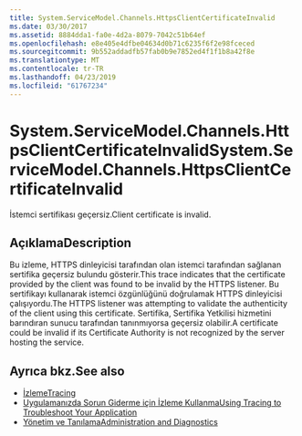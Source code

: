 ```yaml
---
title: System.ServiceModel.Channels.HttpsClientCertificateInvalid
ms.date: 03/30/2017
ms.assetid: 8884dda1-fa0e-4d2a-8079-7042c51b64ef
ms.openlocfilehash: e8e405e4dfbe04634d0b71c6235f6f2e98fceced
ms.sourcegitcommit: 9b552addadfb57fab0b9e7852ed4f1f1b8a42f8e
ms.translationtype: MT
ms.contentlocale: tr-TR
ms.lasthandoff: 04/23/2019
ms.locfileid: "61767234"
---
```

# <a name="systemservicemodelchannelshttpsclientcertificateinvalid"></a><span data-ttu-id="a056b-102">System.ServiceModel.Channels.HttpsClientCertificateInvalid</span><span class="sxs-lookup"><span data-stu-id="a056b-102">System.ServiceModel.Channels.HttpsClientCertificateInvalid</span></span>
<span data-ttu-id="a056b-103">İstemci sertifikası geçersiz.</span><span class="sxs-lookup"><span data-stu-id="a056b-103">Client certificate is invalid.</span></span>  
  
## <a name="description"></a><span data-ttu-id="a056b-104">Açıklama</span><span class="sxs-lookup"><span data-stu-id="a056b-104">Description</span></span>  
 <span data-ttu-id="a056b-105">Bu izleme, HTTPS dinleyicisi tarafından olan istemci tarafından sağlanan sertifika geçersiz bulundu gösterir.</span><span class="sxs-lookup"><span data-stu-id="a056b-105">This trace indicates that the certificate provided by the client was found to be invalid by the HTTPS listener.</span></span> <span data-ttu-id="a056b-106">Bu sertifikayı kullanarak istemci özgünlüğünü doğrulamak HTTPS dinleyicisi çalışıyordu.</span><span class="sxs-lookup"><span data-stu-id="a056b-106">The HTTPS listener was attempting to validate the authenticity of the client using this certificate.</span></span> <span data-ttu-id="a056b-107">Sertifika, Sertifika Yetkilisi hizmetini barındıran sunucu tarafından tanınmıyorsa geçersiz olabilir.</span><span class="sxs-lookup"><span data-stu-id="a056b-107">A certificate could be invalid if its Certificate Authority is not recognized by the server hosting the service.</span></span>  
  
## <a name="see-also"></a><span data-ttu-id="a056b-108">Ayrıca bkz.</span><span class="sxs-lookup"><span data-stu-id="a056b-108">See also</span></span>

- [<span data-ttu-id="a056b-109">İzleme</span><span class="sxs-lookup"><span data-stu-id="a056b-109">Tracing</span></span>](../../../../../docs/framework/wcf/diagnostics/tracing/index.md)
- [<span data-ttu-id="a056b-110">Uygulamanızda Sorun Giderme için İzleme Kullanma</span><span class="sxs-lookup"><span data-stu-id="a056b-110">Using Tracing to Troubleshoot Your Application</span></span>](../../../../../docs/framework/wcf/diagnostics/tracing/using-tracing-to-troubleshoot-your-application.md)
- [<span data-ttu-id="a056b-111">Yönetim ve Tanılama</span><span class="sxs-lookup"><span data-stu-id="a056b-111">Administration and Diagnostics</span></span>](../../../../../docs/framework/wcf/diagnostics/index.md)
